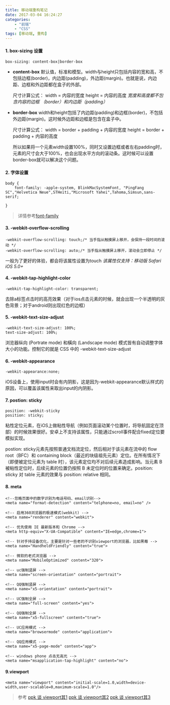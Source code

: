 ```yaml
---
title: 移动端重构笔记
date: 2017-03-04 16:24:27
categories: 
    - "前端"
    - "CSS"
tags: [移动端, 重构]
---
```



####   1. box-sizing 设置

```
box-sizing: content-box|border-box
```

<!--more-->

*   **content-box**
    默认值，标准和模型。width与height只包括内容的宽和高，不包括边框(border)，内边距(padding)，外边距(margin)。也就是说，内边距、边框和外边距都在盒子的外部。

    尺寸计算公式：
    width = 内容的宽度
    height = 内容的高度
    *宽度和高度都不包含内容的边框 （border）和内边距（padding）*

*   **border-box**
    width和height包括了内边距(padding)和边框(border)，不包括外边距(margin)。这时候外边距和边框是包含在盒子中。

    尺寸计算公式：
    width = border + padding + 内容的宽度
    height = border + padding + 内容的高度

    所以如果将一个元素width设置100%，同时又设置边框或者左右padding时，元素的尺寸会大于100%，也会出现水平方向的滚动条。这时候可以设置border-box就可以解决这个问题。

####   2. 字体设置

```
body {
    font-family: -apple-system, BlinkMacSystemFont, "PingFang SC","Helvetica Neue",STHeiti,"Microsoft Yahei",Tahoma,Simsun,sans-serif;

}
```
>详情参考[font-family](https://github.com/AlloyTeam/Mars/blob/master/solutions/font-family.md)


####    3. -webkit-overflow-scrolling
```
-webkit-overflow-scrolling: touch;/* 当手指从触摸屏上移开，会保持一段时间的滚动 */
-webkit-overflow-scrolling: auto;/* 当手指从触摸屏上移开，滚动会立即停止 */
```

一般为了更好的体验，都会将该属性设置为touch
*该属性仅支持：移动版 Safari  iOS 5.0+*


####    4. -webkit-tap-highlight-color
```
-webkit-tap-highlight-color: transparent;
```
去除a标签点击时的高亮效果（对于ios点击元素的时候，就会出现一个半透明的灰色背景；对于android则出现红色的边框）


####    5. -webkit-text-size-adjust
```
-webkit-text-size-adjust: 100%;
text-size-adjust: 100%;
```
浏览器纵向 (Portrate mode) 和橫向 (Landscape mode) 模式皆有自动调整字体大小的功能。控制它的就是 CSS 中的 -webkit-text-size-adjust


####    6. -webkit-appearance
```
-webkit-appearance:none;
```

iOS设备上，使用input时会有内阴影，这是因为-webkit-appearance默认样式的原因，可以覆盖该属性来取出input的内阴影。


####    7. postion: sticky
```
position: -webkit-sticky
position: sticky;
```
粘性定位元素，在iOS上做粘性导航（例如页面滚动某个位置时，将导航固定在顶部）的时候效果很好。安卓上不支持该属性，只能通过scroll事件配合fixed定位要模拟实现。

postion: sticky元素先按照普通文档流定位，然后相对于该元素在流中的 flow root（BFC）和 containing block（最近的块级祖先元素）定位。在所有情况下（即便被定位元素为 table 时），该元素定位均不对后续元素造成影响。当元素 B 被粘性定位时，后续元素的位置仍按照 B 未定位时的位置来确定。position: sticky 对 table 元素的效果与 position: relative 相同。


####    8. meta
```
<!--忽略页面中的数字识别为电话号码、email识别-->
<meta name="format-detection" content="telphone=no, email=no" />

<!-- 启用360浏览器的极速模式(webkit) -->
<meta name="renderer" content="webkit">

<!-- 优先使用 IE 最新版本和 Chrome -->
<meta http-equiv="X-UA-Compatible" content="IE=edge,chrome=1">

<!-- 针对手持设备优化，主要是针对一些老的不识别viewport的浏览器，比如黑莓 -->
<meta name="HandheldFriendly" content="true">

<!-- 微软的老式浏览器 -->
<meta name="MobileOptimized" content="320">

<!-- uc强制竖屏 -->
<meta name="screen-orientation" content="portrait">

<!-- QQ强制竖屏 -->
<meta name="x5-orientation" content="portrait">

<!-- UC强制全屏 -->
<meta name="full-screen" content="yes">

<!-- QQ强制全屏 -->
<meta name="x5-fullscreen" content="true">

<!-- UC应用模式 -->
<meta name="browsermode" content="application">

<!-- QQ应用模式 -->
<meta name="x5-page-mode" content="app">

<!-- windows phone 点击无高光 -->
<meta name="msapplication-tap-highlight" content="no">
```

####    9.viewport
```
<meta name="viewport" content="initial-scale=1.0,width=device-width,user-scalable=0,maximum-scale=1.0"/>
```
>参考
>[ppk 谈 viewport其1](http://www.quirksmode.org/mobile/viewports.html)
>[ppk 谈 viewport其2](http://www.quirksmode.org/mobile/viewports2.html)
>[ppk 谈 viewport其3](http://www.quirksmode.org/mobile/metaviewport/)